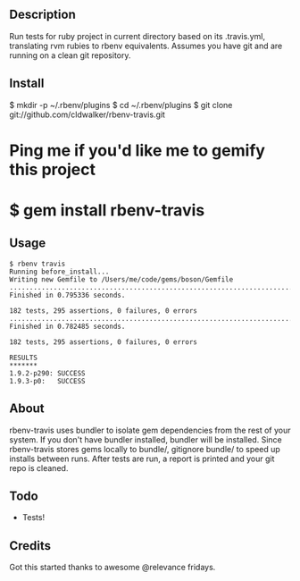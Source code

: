 ## Description

Run tests for ruby project in current directory based on its .travis.yml,
translating rvm rubies to rbenv equivalents.  Assumes you have git and are
running on a clean git repository.

## Install

  $ mkdir -p ~/.rbenv/plugins
  $ cd ~/.rbenv/plugins
  $ git clone git://github.com/cldwalker/rbenv-travis.git

  # Ping me if you'd like me to gemify this project
  # $ gem install rbenv-travis

## Usage

    $ rbenv travis
    Running before_install...
    Writing new Gemfile to /Users/me/code/gems/boson/Gemfile
    ......................................................................................................................................................................................
    Finished in 0.795336 seconds.

    182 tests, 295 assertions, 0 failures, 0 errors
    ......................................................................................................................................................................................
    Finished in 0.782485 seconds.

    182 tests, 295 assertions, 0 failures, 0 errors

    RESULTS
    *******
    1.9.2-p290: SUCCESS
    1.9.3-p0:   SUCCESS

## About

rbenv-travis uses bundler to isolate gem dependencies from the rest of your system. If
you don't have bundler installed, bundler will be installed. Since rbenv-travis stores
gems locally to bundle/, gitignore bundle/ to speed up installs between runs. After
tests are run, a report is printed and your git repo is cleaned.

## Todo

* Tests!

## Credits

Got this started thanks to awesome @relevance fridays.
